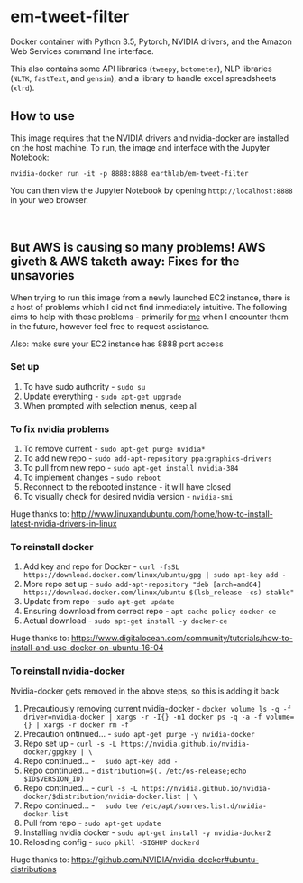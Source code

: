 # em-tweet-filter

Docker container with Python 3.5, Pytorch, NVIDIA drivers, and the Amazon Web Services command line interface.

This also contains some API libraries (`tweepy`, `botometer`), NLP libraries (`NLTK`, `fastText`, and `gensim`), and a library to handle excel spreadsheets (`xlrd`).

## How to use

This image requires that the NVIDIA drivers and nvidia-docker are installed on the host machine. 
To run, the image and interface with the Jupyter Notebook:

```
nvidia-docker run -it -p 8888:8888 earthlab/em-tweet-filter
```    

You can then view the Jupyter Notebook by opening `http://localhost:8888` in your web browser.<br><br><br>

## But AWS is causing so many problems! AWS giveth & AWS taketh away: Fixes for the unsavories

When trying to run this image from a newly launched EC2 instance, there is a host of problems which I did not find immediately intuitive. The following aims to help with those problems - primarily for [me](https://github.com/jdiaz4302/) when I encounter them in the future, however feel free to request assistance.

Also: make sure your EC2 instance has 8888 port access

### Set up

1. To have sudo authority - `sudo su`
2. Update everything - `sudo apt-get upgrade`
3. When prompted with selection menus, keep all

### To fix nvidia problems

1. To remove current - `sudo apt-get purge nvidia*`
2. To add new repo - `sudo add-apt-repository ppa:graphics-drivers`
3. To pull from new repo - `sudo apt-get install nvidia-384`
4. To implement changes - `sudo reboot`
5. Reconnect to the rebooted instance - it will have closed
6. To visually check for desired nvidia version - `nvidia-smi`

Huge thanks to: http://www.linuxandubuntu.com/home/how-to-install-latest-nvidia-drivers-in-linux

### To reinstall docker

1. Add key and repo for Docker - `curl -fsSL https://download.docker.com/linux/ubuntu/gpg | sudo apt-key add -`
2. More repo set up - `sudo add-apt-repository "deb [arch=amd64] https://download.docker.com/linux/ubuntu $(lsb_release -cs) stable"`
3. Update from repo - `sudo apt-get update`
4. Ensuring download from correct repo - `apt-cache policy docker-ce`
5. Actual download - `sudo apt-get install -y docker-ce`

Huge thanks to: https://www.digitalocean.com/community/tutorials/how-to-install-and-use-docker-on-ubuntu-16-04

### To reinstall nvidia-docker

Nvidia-docker gets removed in the above steps, so this is adding it back

1. Precautiously removing current nvidia-docker - `docker volume ls -q -f driver=nvidia-docker | xargs -r -I{} -n1 docker ps -q -a -f volume={} | xargs -r docker rm -f`
2. Precaution ontinued... - `sudo apt-get purge -y nvidia-docker`
3. Repo set up - `curl -s -L https://nvidia.github.io/nvidia-docker/gpgkey | \`
4. Repo continued... - `  sudo apt-key add -`
5. Repo continued... - `distribution=$(. /etc/os-release;echo $ID$VERSION_ID)`
6. Repo continued... - `curl -s -L https://nvidia.github.io/nvidia-docker/$distribution/nvidia-docker.list | \`
7. Repo continued... - `  sudo tee /etc/apt/sources.list.d/nvidia-docker.list`
8. Pull from repo - `sudo apt-get update`
9. Installing nvidia docker - `sudo apt-get install -y nvidia-docker2`
10. Reloading config - `sudo pkill -SIGHUP dockerd`

Huge thanks to: https://github.com/NVIDIA/nvidia-docker#ubuntu-distributions

